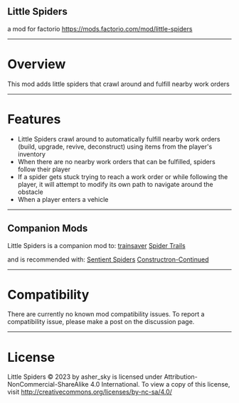 ## Little Spiders
a mod for factorio
https://mods.factorio.com/mod/little-spiders

---------------------
# Overview
This mod adds little spiders that crawl around and fulfill nearby work orders

---------------------
# Features

- Little Spiders crawl around to automatically fulfill nearby work orders (build, upgrade, revive, deconstruct) using items from the player's inventory
- When there are no nearby work orders that can be fulfilled, spiders follow their player
- If a spider gets stuck trying to reach a work order or while following the player, it will attempt to modify its own path to navigate around the obstacle
- When a player enters a vehicle

---------------------
## Companion Mods
Little Spiders is a companion mod to:
[trainsaver](https://mods.factorio.com/mod/trainsaver)
[Spider Trails](https://mods.factorio.com/mod/spider-trails)

and is recommended with:
[Sentient Spiders](https://mods.factorio.com/mod/sentient-spiders)
[Constructron-Continued](https://mods.factorio.com/mod/Constructron-Continued)

---------------------
# Compatibility
There are currently no known mod compatibility issues. To report a compatibility issue, please make a post on the discussion page.

---------------------
# License
Little Spiders © 2023 by asher_sky is licensed under Attribution-NonCommercial-ShareAlike 4.0 International.
To view a copy of this license, visit http://creativecommons.org/licenses/by-nc-sa/4.0/
